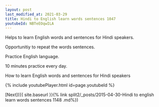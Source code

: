 ```yaml
---
layout: post
last_modified_at: 2021-03-29
title: Hindi to English learn words sentences 1047 
youtubeId: NBTeEOqwILA
---
```

 
 
Helps to learn English words and sentences for Hindi speakers.

Opportunitiy to repeat the words sentences. 

Practice English language. 
 
10 minutes practice every day. 
 
How to learn English words and sentences for Hindi speakers 
 
{% include youtubePlayer.html id=page.youtubeId %}
 
 
[Next]({{ site.baseurl }}{% link  split2/_posts/2015-04-30-Hindi to english learn words sentences 1148 .md%})
 

